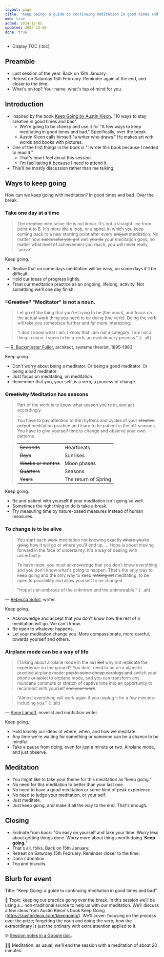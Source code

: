 ```yaml
---
layout: page
title: "Keep Going: a guide to continuing meditation in good times and bad (OMB session)"
omb: true
added: 2024-12-05
updated: 2024-12-08
done: true
---
```


* Display TOC
{:toc}

## Preamble

- Last session of the year. Back on 15th January.
- Retreat on Saturday 15th February. Reminder again at the end, and closer to the time.
- What's on top? Your name, what's top of mind for you.

## Introduction

- Inspired by the book [Keep Going by Austin Kleon](https://austinkleon.com/keepgoing/). "10 ways to stay creative in good times and bad".
    - We're going to be cheeky and use it for "A few ways to keep meditating in good times and bad." Specifically, over the break.
    - Austin Kleon calls himself "a writer who draws." He makes art with words and books with pictures.
- One of the first things in the book is "I wrote this book because I needed to read it."
    - That's how I feel about this session.
    - I'm facilitating it because I need to attend it.
- This'll be mostly discussion rather than me talking.

## Ways to keep going

How can we keep going with meditation? In good times and bad. Over the break.

### Take one day at a time

> The <del>creative</del> meditative life is not linear. It's not a straight line from point A to B. It's more like a loop, or a spiral, in which you keep coming back to a new starting point after every <del>project</del> meditation. No matter how <del>successful you get</del> well <del>you do</del> your meditation goes, no matter what level of achievement you reach, you will never really 'arrive'.

Keep going.

- Realise that on some days meditation will be easy, on some days it'll be difficult.
- Hold our ideas of progress lightly.
- Treat our meditation practice as an ongoing, lifelong, activity. Not something we'll one day finish.

### <del>"Creative"</del> "Meditator" is not a noun.

> Let go of the thing that you're trying to be (the noun), and focus on the actual <del>work</del> thing you need to be doing (the verb). Doing the verb will take you someplace further and far more interesting.

> "I don't know what I am. I know that I am not a category. I am not a thing–a noun. I seem to be a verb, an evolutionary process."
{: .alt}
<p class="quote-source">&mdash; <a href="https://www.bfi.org/">R. Buckminster Fuller</a>, architect, systems theorist, 1895–1983.</p>

Keep going.

- Don't worry about being a meditator. Or being a good meditator. Or being a bad meditator.
- Just focus on meditating, on meditation.
- Remember that you, your self, is a verb, a process of change.

### <del>Creativity</del> Meditation has seasons

> Part of the work is to know what season you're in, and act accordingly.<br>...<br>You have to pay attention to the rhythms and cycles of your <del>creative output</del> meditation practice and learn to be patient in the off-seasons. You have to give yourself time to change and observe your own patterns.

<blockquote class="alt">
    <table>
        <tr>
            <td><del>Seconds</del></td>
            <td>Heartbeats</td>
        </tr>
        <tr>
            <td><del>Days</del></td>
            <td>Sunrises</td>
        </tr>
        <tr>
            <td><del>Weeks or months</del></td>
            <td>Moon phases</td>
        </tr>
        <tr>
            <td><del>Quarters</del></td>
            <td>Seasons</td>
        </tr>
        <tr>
            <td><del>Years</del></td>
            <td>The return of Spring</td>
        </tr>
    </table>
</blockquote>

Keep going.

- Be and patient with yourself if your meditation isn't going so well.
- Sometimes the right thing to do is take a break.
- Try measuring time by nature-based measures instead of human measures.

### To change is to be alive

> You start each <del>work</del> meditation not knowing exactly <del>where you're going</del> how it will go or where you'll end up. ... Hope is about moving forward in the face of uncertainty. It's a way of dealing with uncertainty.


> To have hope, you must acknowledge that you don't know everything and you don't know what's going to happen. That's the only way to keep going and the only way to keep <del>making art</del> meditating: to be open to possibility and allow yourself to be changed.

> "Hope is an embrace of the unknown and the unknowable."
{: .alt}
<p class="quote-source">&mdash; <a href="http://rebeccasolnit.net/">Rebecca Solnit</a>, writer.</p>

Keep going.

- Acknowledge and accept that you don't know how the rest of a meditation will go. We can't know.
- Be open to whatever happens.
- Let your meditation change you. More compassionate, more careful, towards yourself and others.

### Airplane mode can be a way of life

> (Talking about airplane mode in the air) <del>But</del> why not replicate the experience on the ground? You don't need to be on a plane to practice airplane mode: <del>pop in some cheap earplugs and</del> switch your phone <del>or tablet</del> to airplane mode, and you can transform any mundane commute or stretch of captive time into an opportunity to reconnect with yourself <del>and your work</del>.

> "Almost everything will work again if you unplug it for a few minutes–including you."
{: .alt}
<p class="quote-source">&mdash; <a href="https://en.wikipedia.org/wiki/Anne_Lamott">Anne Lamott</a>, novelist and nonfiction writer.</p>

Keep going.

- Hold loosely our ideas of where, when, and how we meditate.
- Any time we're waiting for something or someone can be a chance to be mindful.
- Take a pause from doing, even for just a minute or two. Airplane mode, and just observe.

## Meditation

- You might like to take your theme for this meditation as "keep going."
- No need for this meditation to better than your last one.
- No need to have a good meditation or some kind of peak experience.
- No need to judge your meditation, or your self.
- Just meditate.
- Just keep going, and make it all the way to the end. That's enough.

## Closing

- Endnote from book: "Go easy on yourself and take your time. Worry less about getting things done. Worry more about things worth doing. **Keep going.**"
- That's all, folks. Back on 15th January.
- Retreat on Saturday 15th February. Reminder closer to the time.
- Dana / donation
- Tea and biscuits.

## Blurb for event

Title: "Keep Going: a guide to continuing meditation in good times and bad"

📘 Topic: keeping our practice going over the break. In this session we'll be using a... non-traditional source to help us with our meditation. We'll discuss a few ideas from Austin Kleon's book Keep Going (https://austinkleon.com/keepgoing/). We'll cover: focusing on the process over the prize; forgetting the noun and doing the verb; how the extraordinary is just the ordinary with extra attention applied to it.

🤓 [Session notes in a Google doc](https://docs.google.com/document/d/1oV1QuS-Zu4xhlhaCLmb9QBETjbXP9qw5trVVXdTX_ak/edit?usp=sharing).

🧘‍♀️ Meditation: as usual, we'll end the session with a meditation of about 20 minutes.